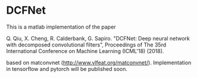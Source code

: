 # DCFNet

This is a matlab implementation of the paper

Q. Qiu, X. Cheng, R. Calderbank, G. Sapiro. "DCFNet: Deep neural network with decomposed convolutional filters”, Proceedings of The 35rd International Conference on Machine Learning (ICML'18) (2018).

based on matconvnet (http://www.vlfeat.org/matconvnet/). Implementation in tensorflow and pytorch will be published soon. 
